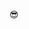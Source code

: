 😎


<!---
5wathi/5wathi is a ✨ special ✨ repository because its `README.md` (this file) appears on your GitHub profile.
You can click the Preview link to take a look at your changes.
--->
